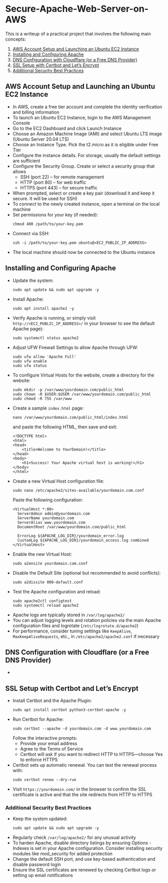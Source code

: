 # Secure-Apache-Web-Server-on-AWS
This is a writeup of a practical project that involves the following main concepts:
1. [AWS Account Setup and Launching an Ubuntu EC2 Instance]()
2. [Installing and Configuring Apache]()
3. [DNS Configuration with Cloudflare (or a Free DNS Provider)]()
4. [SSL Setup with Certbot and Let’s Encrypt]()
5. [Additional Security Best Practices]()



## AWS Account Setup and Launching an Ubuntu EC2 Instance
- In AWS, create a free tier account and complete the identity verification and billing information
- To launch an Ubuntu EC2 Instance, login to the AWS Management Console
- Go to the EC2 Dashboard and click Launch Instance
- Choose an Amazon Machine Image (AMI) and select Ubuntu LTS image (Ubuntu Server 20.04 LTS)
- Choose an Instance Type. Pick the t2.micro as it is eligible under Free Tier
- Configure the instance details. For storage, usually the default settings are sufficient
- Configure the Security Group. Create or select a security group that allows
  - SSH (port 22) – for remote management
  - HTTP (port 80) – for web traffic
  - HTTPS (port 443) – for secure traffic
- When prompted, select or create a key pair (download it and keep it secure. It will be used for SSH)
- To connect to the newly created instance, open a terminal on the local machine
- Set permissions for your key (if needed):
  ```
  chmod 400 /path/to/your-key.pem
  ```
- Connect via SSH:
  ```
  ssh -i /path/to/your-key.pem ubuntu@<EC2_PUBLIC_IP_ADDRESS>
  ```
- The local machine should now be connected to the Ubuntu instance



## Installing and Configuring Apache
- Update the system:
  ```
  sudo apt update && sudo apt upgrade -y
  ```
- Install Apache:
  ```
  sudo apt install apache2 -y
  ```
- Verify Apache is running, or simply visit `http://<EC2_PUBLIC_IP_ADDRESS>/` in your browser to see the default Apache page):
  ```
  sudo systemctl status apache2
  ```
- Adjust UFW Firewall Settings to allow Apache through UFW:
  ```
  sudo ufw allow 'Apache Full'
  sudo ufw enable
  sudo ufw status
  ```
- To configure Virtual Hosts for the website, create a directory for the website:
  ```
  sudo mkdir -p /var/www/yourdomain.com/public_html
  sudo chown -R $USER:$USER /var/www/yourdomain.com/public_html
  sudo chmod -R 755 /var/www
  ```
- Create a sample `index.html` page:
  ```
  nano /var/www/yourdomain.com/public_html/index.html
  ```
  and paste the following HTML, then save and exit:
  ```
  <!DOCTYPE html>
  <html>
  <head>
      <title>Welcome to YourDomain!</title>
  </head>
  <body>
      <h1>Success! Your Apache virtual host is working!</h1>
  </body>
  </html>
  ```
- Create a new Virtual Host configuration file:
  ```
  sudo nano /etc/apache2/sites-available/yourdomain.com.conf
  ```
  Paste the following configuration:
  ```
  <VirtualHost *:80>
    ServerAdmin admin@yourdomain.com
    ServerName yourdomain.com
    ServerAlias www.yourdomain.com
    DocumentRoot /var/www/yourdomain.com/public_html
    
    ErrorLog ${APACHE_LOG_DIR}/yourdomain_error.log
    CustomLog ${APACHE_LOG_DIR}/yourdomain_access.log combined
  </VirtualHost>
  ```
- Enable the new Virtual Host:
  ```
  sudo a2ensite yourdomain.com.conf
  ```
- Disable the Default Site (optional but recommended to avoid conflicts):
  ```
  sudo a2dissite 000-default.conf
  ```
- Test the Apache configuration and reload:
  ```
  sudo apache2ctl configtest
  sudo systemctl reload apache2
  ```
- Apache logs are typically stored in `/var/log/apache2/`
- You can adjust logging levels and rotation policies via the main Apache configuration files and logrotate (`/etc/logrotate.d/apache2`)
- For performance, consider tuning settings like `KeepAlive`, `MaxKeepAliveRequests`, etc., in `/etc/apache2/apache2.conf` if necessary





## DNS Configuration with Cloudflare (or a Free DNS Provider)
- 




## SSL Setup with Certbot and Let’s Encrypt
- Install Certbot and the Apache Plugin:
  ```
  sudo apt install certbot python3-certbot-apache -y
  ```
- Run Certbot for Apache:
  ```
  sudo certbot --apache -d yourdomain.com -d www.yourdomain.com
  ```
  Follow the interactive prompts:
  - Provide your email address
  - Agree to the Terms of Service
  - Certbot will ask if you want to redirect HTTP to HTTPS—choose Yes to enforce HTTPS
- Certbot sets up automatic renewal. You can test the renewal process with:
  ```
  sudo certbot renew --dry-run
  ```
- Visit `https://yourdomain.com/` in the browser to confirm the SSL certificate is active and that the site redirects from HTTP to HTTPS


### Additional Security Best Practices
- Keep the system updated:
  ```
  sudo apt update && sudo apt upgrade -y
  ```
- Regularly check `/var/log/apache2/` for any unusual activity
- To harden Apache, disable directory listings by ensuring Options -Indexes is set in your Apache configuration. Consider installing security modules like mod_security for added protection
- Change the default SSH port, and use key-based authentication and disable password login
- Ensure the SSL certificates are renewed by checking Certbot logs or setting up email notifications

